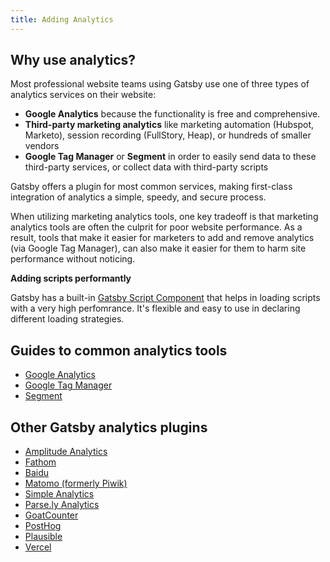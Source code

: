 ```yaml
---
title: Adding Analytics
---
```


## Why use analytics?

Most professional website teams using Gatsby use one of three types of analytics services on their website:

- **Google Analytics** because the functionality is free and comprehensive.
- **Third-party marketing analytics** like marketing automation (Hubspot, Marketo), session recording (FullStory, Heap), or hundreds of smaller vendors
- **Google Tag Manager** or **Segment** in order to easily send data to these third-party services, or collect data with third-party scripts

Gatsby offers a plugin for most common services, making first-class integration of analytics a simple, speedy, and secure process.

When utilizing marketing analytics tools, one key tradeoff is that marketing analytics tools are often the culprit for poor website performance. As a result, tools that make it easier for marketers to add and remove analytics (via Google Tag Manager), can also make it easier for them to harm site performance without noticing.

**Adding scripts performantly**

Gatsby has a built-in [Gatsby Script Component](/docs/reference/built-in-components/gatsby-script/) that helps in loading scripts with a very high perfomrance. It's flexible and easy to use in declaring different loading strategies. 

## Guides to common analytics tools

- [Google Analytics](/plugins/gatsby-plugin-google-analytics/)
- [Google Tag Manager](/plugins/gatsby-plugin-google-tagmanager/)
- [Segment](/plugins/gatsby-plugin-segment-js)

## Other Gatsby analytics plugins

- [Amplitude Analytics](/plugins/gatsby-plugin-amplitude-analytics)
- [Fathom](/plugins/gatsby-plugin-fathom/)
- [Baidu](/plugins/gatsby-plugin-baidu-analytics/)
- [Matomo (formerly Piwik)](/plugins/gatsby-plugin-matomo/)
- [Simple Analytics](/plugins/gatsby-plugin-simple-analytics)
- [Parse.ly Analytics](/plugins/gatsby-plugin-parsely-analytics/)
- [GoatCounter](/plugins/gatsby-plugin-goatcounter/)
- [PostHog](/plugins/gatsby-plugin-posthog-analytics/)
- [Plausible](/plugins/gatsby-plugin-plausible/)
- [Vercel](/plugins/gatsby-plugin-vercel/)

